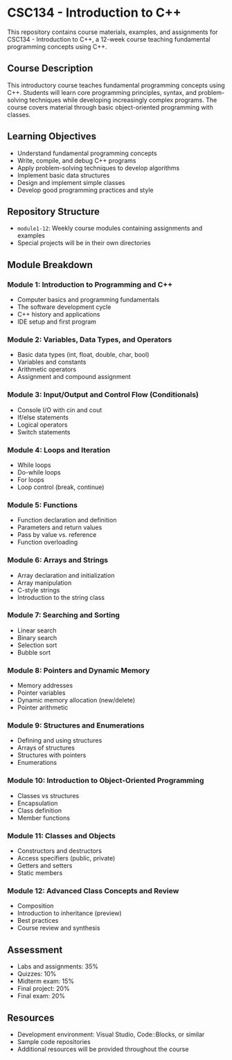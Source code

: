 # CSC134 - Introduction to C++

This repository contains course materials, examples, and assignments for CSC134 - Introduction to C++, a 12-week course teaching fundamental programming concepts using C++.

## Course Description
This introductory course teaches fundamental programming concepts using C++. Students will learn core programming principles, syntax, and problem-solving techniques while developing increasingly complex programs. The course covers material through basic object-oriented programming with classes.

## Learning Objectives
- Understand fundamental programming concepts
- Write, compile, and debug C++ programs
- Apply problem-solving techniques to develop algorithms
- Implement basic data structures
- Design and implement simple classes
- Develop good programming practices and style

## Repository Structure
- `module1-12`: Weekly course modules containing assignments and examples
- Special projects will be in their own directories

## Module Breakdown

### Module 1: Introduction to Programming and C++
- Computer basics and programming fundamentals
- The software development cycle
- C++ history and applications
- IDE setup and first program

### Module 2: Variables, Data Types, and Operators
- Basic data types (int, float, double, char, bool)
- Variables and constants
- Arithmetic operators
- Assignment and compound assignment

### Module 3: Input/Output and Control Flow (Conditionals)
- Console I/O with cin and cout
- If/else statements
- Logical operators
- Switch statements

### Module 4: Loops and Iteration
- While loops
- Do-while loops
- For loops
- Loop control (break, continue)

### Module 5: Functions
- Function declaration and definition
- Parameters and return values
- Pass by value vs. reference
- Function overloading

### Module 6: Arrays and Strings
- Array declaration and initialization
- Array manipulation
- C-style strings
- Introduction to the string class

### Module 7: Searching and Sorting
- Linear search
- Binary search
- Selection sort
- Bubble sort

### Module 8: Pointers and Dynamic Memory
- Memory addresses
- Pointer variables
- Dynamic memory allocation (new/delete)
- Pointer arithmetic

### Module 9: Structures and Enumerations
- Defining and using structures
- Arrays of structures
- Structures with pointers
- Enumerations

### Module 10: Introduction to Object-Oriented Programming
- Classes vs structures
- Encapsulation
- Class definition
- Member functions

### Module 11: Classes and Objects
- Constructors and destructors
- Access specifiers (public, private)
- Getters and setters
- Static members

### Module 12: Advanced Class Concepts and Review
- Composition
- Introduction to inheritance (preview)
- Best practices
- Course review and synthesis

## Assessment
- Labs and assignments: 35%
- Quizzes: 10%
- Midterm exam: 15%
- Final project: 20%
- Final exam: 20%

## Resources
- Development environment: Visual Studio, Code::Blocks, or similar
- Sample code repositories
- Additional resources will be provided throughout the course